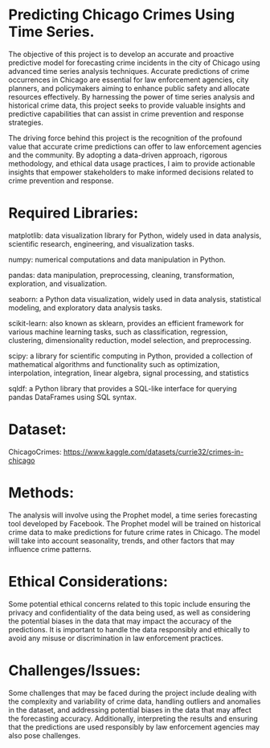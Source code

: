 # Predicting Chicago Crimes Using Time Series.

The objective of this project is to develop an accurate and proactive predictive model for forecasting crime incidents in the city of Chicago using advanced time series analysis techniques. Accurate predictions of crime occurrences in Chicago are essential for law enforcement agencies, city planners, and policymakers aiming to enhance public safety and allocate resources effectively. By harnessing the power of time series analysis and historical crime data, this project seeks to provide valuable insights and predictive capabilities that can assist in crime prevention and response strategies.

The driving force behind this project is the recognition of the profound value that accurate crime predictions can offer to law enforcement agencies and the community. By adopting a data-driven approach, rigorous methodology, and ethical data usage practices, I aim to provide actionable insights that empower stakeholders to make informed decisions related to crime prevention and response.

# Required Libraries:

matplotlib: data visualization library for Python, widely used in data analysis, scientific research, engineering, and visualization tasks.

numpy: numerical computations and data manipulation in Python.

pandas: data manipulation, preprocessing, cleaning, transformation, exploration, and visualization.

seaborn: a Python data visualization, widely used in data analysis, statistical modeling, and exploratory data analysis tasks.

scikit-learn: also known as sklearn, provides an efficient framework for various machine learning tasks, such as classification, regression, clustering, dimensionality reduction, model selection, and preprocessing.

scipy: a library for scientific computing in Python, provided a collection of mathematical algorithms and functionality such as optimization, interpolation, integration, linear algebra, signal processing, and statistics

sqldf: a Python library that provides a SQL-like interface for querying pandas DataFrames using SQL syntax.

# Dataset:

ChicagoCrimes: https://www.kaggle.com/datasets/currie32/crimes-in-chicago 

# Methods:

The analysis will involve using the Prophet model, a time series forecasting tool developed by Facebook. The Prophet model will be trained on historical crime data to make predictions for future crime rates in Chicago. The model will take into account seasonality, trends, and other factors that may influence crime patterns.

# Ethical Considerations:

Some potential ethical concerns related to this topic include ensuring the privacy and confidentiality of the data being used, as well as considering the potential biases in the data that may impact the accuracy of the predictions. It is important to handle the data responsibly and ethically to avoid any misuse or discrimination in law enforcement practices.

# Challenges/Issues:

Some challenges that may be faced during the project include dealing with the complexity and variability of crime data, handling outliers and anomalies in the dataset, and addressing potential biases in the data that may affect the forecasting accuracy. Additionally, interpreting the results and ensuring that the predictions are used responsibly by law enforcement agencies may also pose challenges.
